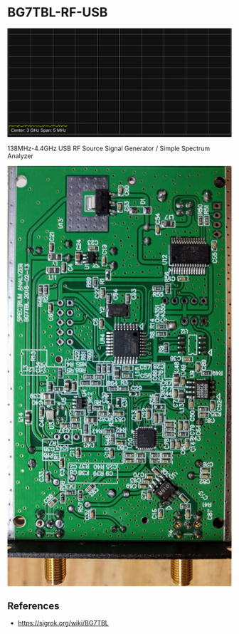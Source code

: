 # BG7TBL-RF-USB

![screenshot](screenshot.gif)

138MHz-4.4GHz USB RF Source Signal Generator / Simple Spectrum Analyzer

![PCB](pcb.png)

## References

  * https://sigrok.org/wiki/BG7TBL
